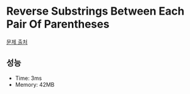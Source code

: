 # Reverse Substrings Between Each Pair Of Parentheses

[문제 출처](https://leetcode.com/problems/reverse-substrings-between-each-pair-of-parentheses)

## 성능

- Time: 3ms
- Memory: 42MB